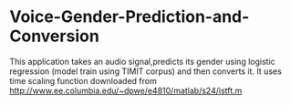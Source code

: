 # Voice-Gender-Prediction-and-Conversion
This application takes an audio signal,predicts its gender using logistic regression  (model train using TIMIT corpus) and then converts it. 
It uses time scaling function downloaded from http://www.ee.columbia.edu/~dpwe/e4810/matlab/s24/istft.m
